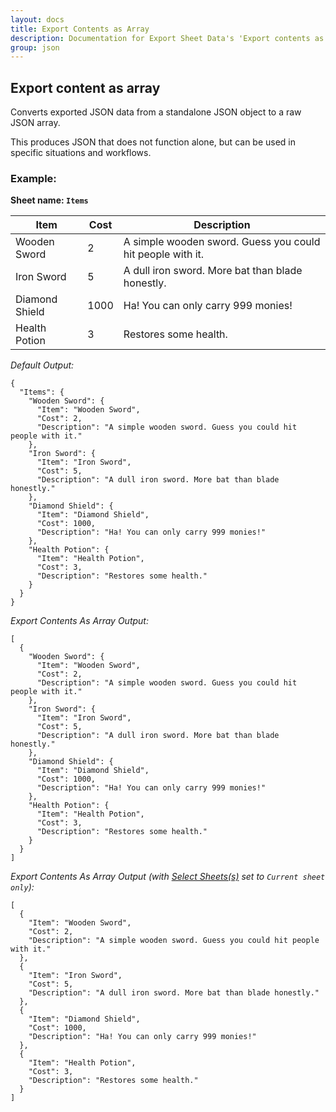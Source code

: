 ```yaml
---
layout: docs
title: Export Contents as Array
description: Documentation for Export Sheet Data's 'Export contents as array' option.
group: json
---
```


Export content as array
-----------------------
Converts exported JSON data from a standalone JSON object to a raw JSON array.

This produces JSON that does not function alone, but can be used in specific situations and workflows.

### Example: ###

**Sheet name: `Items`**

Item | Cost | Description
---- | ---- | -----------
Wooden Sword | 2 | A simple wooden sword. Guess you could hit people with it.
Iron Sword | 5 | A dull iron sword. More bat than blade honestly.
Diamond Shield | 1000 | Ha! You can only carry 999 monies!
Health Potion | 3 | Restores some health.

*Default Output:*

```
{
  "Items": {
    "Wooden Sword": {
      "Item": "Wooden Sword",
      "Cost": 2,
      "Description": "A simple wooden sword. Guess you could hit people with it."
    },
    "Iron Sword": {
      "Item": "Iron Sword",
      "Cost": 5,
      "Description": "A dull iron sword. More bat than blade honestly."
    },
    "Diamond Shield": {
      "Item": "Diamond Shield",
      "Cost": 1000,
      "Description": "Ha! You can only carry 999 monies!"
    },
    "Health Potion": {
      "Item": "Health Potion",
      "Cost": 3,
      "Description": "Restores some health."
    }
  }
}
```

*Export Contents As Array Output:*

```
[
  {
    "Wooden Sword": {
      "Item": "Wooden Sword",
      "Cost": 2,
      "Description": "A simple wooden sword. Guess you could hit people with it."
    },
    "Iron Sword": {
      "Item": "Iron Sword",
      "Cost": 5,
      "Description": "A dull iron sword. More bat than blade honestly."
    },
    "Diamond Shield": {
      "Item": "Diamond Shield",
      "Cost": 1000,
      "Description": "Ha! You can only carry 999 monies!"
    },
    "Health Potion": {
      "Item": "Health Potion",
      "Cost": 3,
      "Description": "Restores some health."
    }
  }
]
```

*Export Contents As Array Output (with [Select Sheets(s)](../format/selectsheets.md) set to `Current sheet only`):*

```
[
  {
    "Item": "Wooden Sword",
    "Cost": 2,
    "Description": "A simple wooden sword. Guess you could hit people with it."
  },
  {
    "Item": "Iron Sword",
    "Cost": 5,
    "Description": "A dull iron sword. More bat than blade honestly."
  },
  {
    "Item": "Diamond Shield",
    "Cost": 1000,
    "Description": "Ha! You can only carry 999 monies!"
  },
  {
    "Item": "Health Potion",
    "Cost": 3,
    "Description": "Restores some health."
  }
]
```
